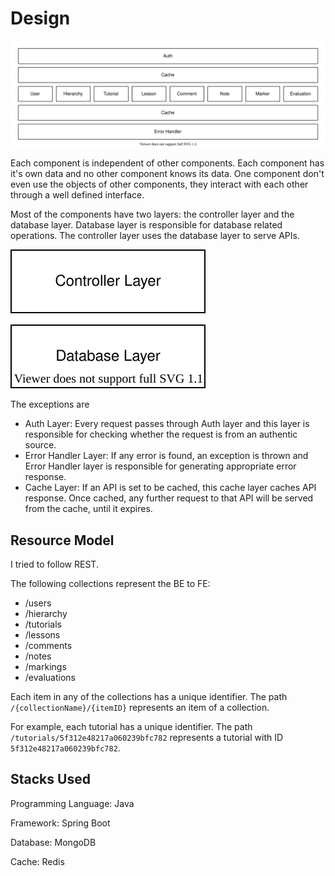 
# Design
![](docs/be_design.svg)

Each component is independent of other components. Each component has it's own data and no other component knows its data. 
One component don't even use the objects of other components, they interact with each other through a well defined interface.

Most of the components have two layers: the controller layer and the database layer. Database layer is responsible for database related operations. 
The controller layer uses the database layer to serve APIs. 

![](docs/be_module_design.svg)

The exceptions are 
- Auth Layer: Every request passes through Auth layer and this layer is responsible for
checking whether the request is from an authentic source. 
- Error Handler Layer: If any error is found, an exception is thrown and Error Handler layer is responsible for 
generating appropriate error response. 
- Cache Layer: If an API is set to be cached, this cache layer caches API response. Once cached, any further request to that API 
will be served from the cache, until it expires. 

## Resource Model
I tried to follow REST. 

The following collections represent the BE to FE:
- /users
- /hierarchy
- /tutorials
- /lessons
- /comments
- /notes
- /markings
- /evaluations

Each item in any of the collections has a unique identifier. The path `/{collectionName}/{itemID}` represents an item of a collection.

For example, each tutorial has a unique identifier. The path `/tutorials/5f312e48217a060239bfc782` represents a tutorial with ID `5f312e48217a060239bfc782`. 


## Stacks Used
Programming Language: Java

Framework: Spring Boot

Database: MongoDB

Cache: Redis
